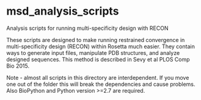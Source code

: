 # msd_analysis_scripts
Analysis scripts for running multi-specificity design with RECON

These scripts are designed to make running restrained convergence in multi-specificity design (RECON) within Rosetta much easier. They contain ways to generate input files, manipulate PDB structures, and analyze designed sequences. This method is described in Sevy et al PLOS Comp Bio 2015.

Note - almost all scripts in this directory are interdependent. If you move one out of the folder this will break the dependencies and cause problems. Also BioPython and Python version >=2.7 are required.


